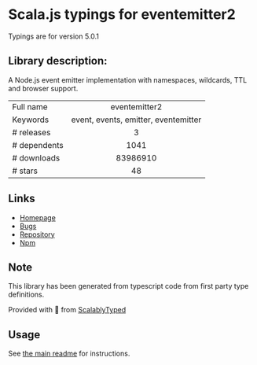 
# Scala.js typings for eventemitter2

Typings are for version 5.0.1

## Library description:
A Node.js event emitter implementation with namespaces, wildcards, TTL and browser support.

|                    |                 |
| ------------------ | :-------------: |
| Full name          | eventemitter2 |
| Keywords           | event, events, emitter, eventemitter |
| # releases         | 3 |
| # dependents       | 1041 |
| # downloads        | 83986910 |
| # stars            | 48 |

## Links
- [Homepage](https://github.com/hij1nx/EventEmitter2#readme)
- [Bugs](https://github.com/hij1nx/EventEmitter2/issues)
- [Repository](https://github.com/hij1nx/EventEmitter2)
- [Npm](https://www.npmjs.com/package/eventemitter2)
    


## Note
This library has been generated from typescript code from first party type definitions.

Provided with :purple_heart: from [ScalablyTyped](https://github.com/oyvindberg/ScalablyTyped)

## Usage
See [the main readme](../../readme.md) for instructions.


